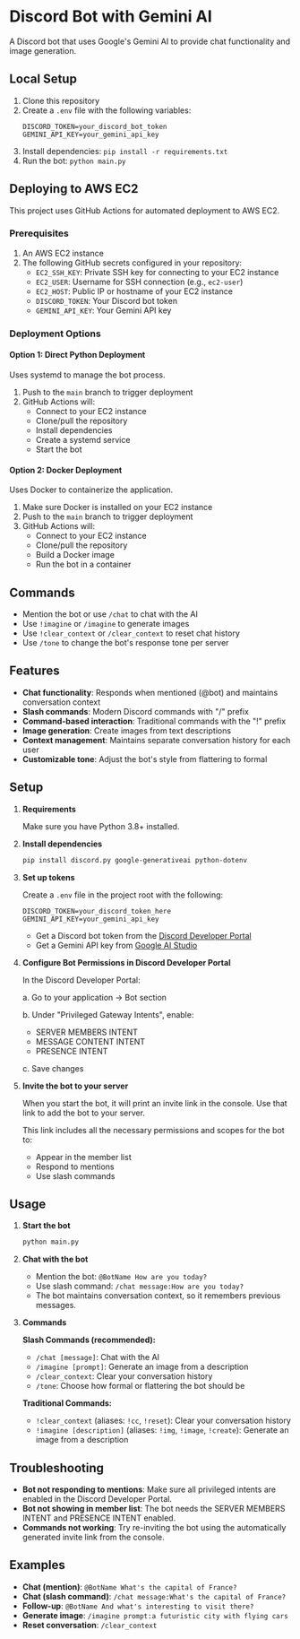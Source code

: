 # Discord Bot with Gemini AI

A Discord bot that uses Google's Gemini AI to provide chat functionality and image generation.

## Local Setup

1. Clone this repository
2. Create a `.env` file with the following variables:
   ```
   DISCORD_TOKEN=your_discord_bot_token
   GEMINI_API_KEY=your_gemini_api_key
   ```
3. Install dependencies: `pip install -r requirements.txt`
4. Run the bot: `python main.py`

## Deploying to AWS EC2

This project uses GitHub Actions for automated deployment to AWS EC2.

### Prerequisites

1. An AWS EC2 instance
2. The following GitHub secrets configured in your repository:
   - `EC2_SSH_KEY`: Private SSH key for connecting to your EC2 instance
   - `EC2_USER`: Username for SSH connection (e.g., `ec2-user`)
   - `EC2_HOST`: Public IP or hostname of your EC2 instance
   - `DISCORD_TOKEN`: Your Discord bot token
   - `GEMINI_API_KEY`: Your Gemini API key

### Deployment Options

#### Option 1: Direct Python Deployment

Uses systemd to manage the bot process.

1. Push to the `main` branch to trigger deployment
2. GitHub Actions will:
   - Connect to your EC2 instance
   - Clone/pull the repository
   - Install dependencies
   - Create a systemd service
   - Start the bot

#### Option 2: Docker Deployment

Uses Docker to containerize the application.

1. Make sure Docker is installed on your EC2 instance
2. Push to the `main` branch to trigger deployment
3. GitHub Actions will:
   - Connect to your EC2 instance
   - Clone/pull the repository
   - Build a Docker image
   - Run the bot in a container

## Commands

- Mention the bot or use `/chat` to chat with the AI
- Use `!imagine` or `/imagine` to generate images
- Use `!clear_context` or `/clear_context` to reset chat history
- Use `/tone` to change the bot's response tone per server

## Features

- **Chat functionality**: Responds when mentioned (@bot) and maintains conversation context
- **Slash commands**: Modern Discord commands with "/" prefix
- **Command-based interaction**: Traditional commands with the "!" prefix
- **Image generation**: Create images from text descriptions
- **Context management**: Maintains separate conversation history for each user
- **Customizable tone**: Adjust the bot's style from flattering to formal

## Setup

1. **Requirements**

   Make sure you have Python 3.8+ installed.

2. **Install dependencies**

   ```bash
   pip install discord.py google-generativeai python-dotenv
   ```

3. **Set up tokens**

   Create a `.env` file in the project root with the following:

   ```
   DISCORD_TOKEN=your_discord_token_here
   GEMINI_API_KEY=your_gemini_api_key
   ```

   - Get a Discord bot token from the [Discord Developer Portal](https://discord.com/developers/applications)
   - Get a Gemini API key from [Google AI Studio](https://aistudio.google.com/)

4. **Configure Bot Permissions in Discord Developer Portal**

   In the Discord Developer Portal:
   
   a. Go to your application → Bot section
   
   b. Under "Privileged Gateway Intents", enable:
      - SERVER MEMBERS INTENT
      - MESSAGE CONTENT INTENT
      - PRESENCE INTENT
   
   c. Save changes

5. **Invite the bot to your server**

   When you start the bot, it will print an invite link in the console. Use that link to add the bot to your server.
   
   This link includes all the necessary permissions and scopes for the bot to:
   - Appear in the member list
   - Respond to mentions
   - Use slash commands

## Usage

1. **Start the bot**

   ```bash
   python main.py
   ```

2. **Chat with the bot**

   - Mention the bot: `@BotName How are you today?`
   - Use slash command: `/chat message:How are you today?`
   - The bot maintains conversation context, so it remembers previous messages.

3. **Commands**

   **Slash Commands (recommended):**
   - `/chat [message]`: Chat with the AI
   - `/imagine [prompt]`: Generate an image from a description
   - `/clear_context`: Clear your conversation history
   - `/tone`: Choose how formal or flattering the bot should be

   **Traditional Commands:**
   - `!clear_context` (aliases: `!cc`, `!reset`): Clear your conversation history
   - `!imagine [description]` (aliases: `!img`, `!image`, `!create`): Generate an image from a description

## Troubleshooting

- **Bot not responding to mentions**: Make sure all privileged intents are enabled in the Discord Developer Portal.
- **Bot not showing in member list**: The bot needs the SERVER MEMBERS INTENT and PRESENCE INTENT enabled.
- **Commands not working**: Try re-inviting the bot using the automatically generated invite link from the console.

## Examples

- **Chat (mention)**: `@BotName What's the capital of France?`
- **Chat (slash command)**: `/chat message:What's the capital of France?`
- **Follow-up**: `@BotName And what's interesting to visit there?`
- **Generate image**: `/imagine prompt:a futuristic city with flying cars`
- **Reset conversation**: `/clear_context`
